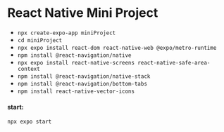 # React Native Mini Project

- `npx create-expo-app miniProject`
- `cd miniProject`
- `npx expo install react-dom react-native-web @expo/metro-runtime`
- `npm install @react-navigation/native`
- `npx expo install react-native-screens react-native-safe-area-context`
- `npm install @react-navigation/native-stack`
- `npm install @react-navigation/bottom-tabs`
- `npm install react-native-vector-icons`

#### start:

```
npx expo start
```
